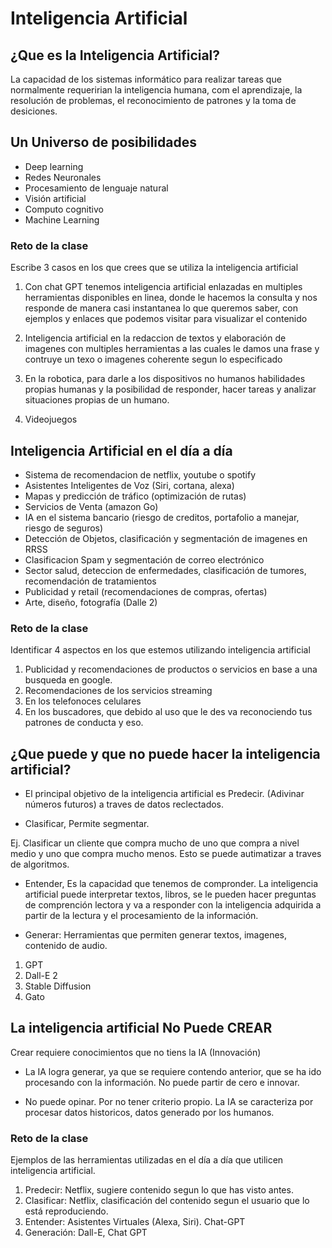 # Inteligencia Artificial 

## ¿Que es la Inteligencia Artificial?
La capacidad de los sistemas informático para realizar tareas que normalmente requeririan la inteligencia humana, com el aprendizaje, la resolución de problemas, el reconocimiento de patrones y la toma de desiciones.

## Un Universo de posibilidades

- Deep learning 
- Redes Neuronales
- Procesamiento de lenguaje natural
- Visión artificial
- Computo cognitivo
- Machine Learning

### Reto de la clase
Escribe 3 casos en los que crees que se utiliza la inteligencia artificial

1. Con chat GPT tenemos inteligencia artificial enlazadas en multiples herramientas disponibles en linea, donde le hacemos la consulta y nos responde de manera casi instantanea lo que queremos saber, con ejemplos y enlaces que podemos visitar para visualizar el contenido

1. Inteligencia artificial en la redaccion de textos y elaboración de imagenes con multiples herramientas a las cuales le damos una frase y contruye un texo o imagenes coherente segun lo especificado

1. En la robotica, para darle a los dispositivos no humanos habilidades propias humanas y la posibilidad de responder, hacer tareas y analizar situaciones propias de un humano.

1. Videojuegos

## Inteligencia Artificial en el día a día

- Sistema de recomendacion de netflix, youtube o spotify
- Asistentes Inteligentes de Voz (Siri, cortana, alexa)
- Mapas y predicción de tráfico (optimización de rutas)
- Servicios de Venta (amazon Go)
- IA en el sistema bancario (riesgo de creditos, portafolio a manejar, riesgo de seguros)
- Detección de Objetos, clasificación y segmentación de imagenes en RRSS
- Clasificacion Spam y segmentación de correo electrónico
- Sector salud, deteccion de enfermedades, clasificación de tumores, recomendación de tratamientos 
- Publicidad y retail (recomendaciones de compras, ofertas)
- Arte, diseño, fotografía (Dalle 2)

### Reto de la clase
Identificar 4 aspectos en los que estemos utilizando inteligencia artificial

1. Publicidad y recomendaciones de productos o servicios en base a una busqueda en google.
1. Recomendaciones de los servicios streaming
1. En los telefonoces celulares
1. En los buscadores, que debido al uso que le des va reconociendo tus patrones de conducta y eso.

## ¿Que puede y que no puede hacer la inteligencia artificial?

- El principal objetivo de la inteligencia artificial es Predecir. (Adivinar números futuros) a traves de datos reclectados.

- Clasificar, Permite segmentar.

Ej. Clasificar un cliente que compra mucho de uno que compra a nivel medio y uno que compra mucho menos. Esto se puede autimatizar a traves de algoritmos.

- Entender, Es la capacidad que tenemos de compronder. 
La inteligencia artificial puede interpretar textos, libros, se le pueden hacer preguntas de comprención lectora  y va a responder con la inteligencia adquirida a partir de la lectura y el procesamiento de la información.

- Generar: Herramientas que permiten generar textos, imagenes, contenido de audio.

1. GPT
1. Dall-E 2
1. Stable Diffusion
1. Gato

## La inteligencia artificial No Puede CREAR
Crear requiere conocimientos que no tiens la IA (Innovación)

- La IA logra generar, ya que se requiere contendo anterior, que se ha ido procesando con la información. No puede partir de cero e innovar.

- No puede opinar. Por no tener criterio propio. La IA se caracteriza por procesar datos historicos, datos generado por los humanos. 

### Reto de la clase
Ejemplos de las herramientas utilizadas en el día a día que utilicen inteligencia artificial.

1. Predecir: Netflix, sugiere contenido segun lo que has visto antes.   
1. Clasificar: Netflix, clasificación del contenido segun el usuario que lo está reproduciendo.
1. Entender: Asistentes Virtuales (Alexa, Siri). Chat-GPT
1. Generación: Dall-E, Chat GPT


